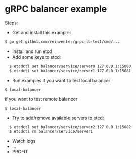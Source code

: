 # gRPC balancer example

Steps:
* Get and install this example:
```sh
$ go get github.com/reinventer/grpc-lb-test/cmd/...
```
* Install and run etcd
* Add some keys to etcd:
```sh
  $ etcdctl set balancer/service/server0 127.0.0.1:15080
  $ etcdctl set balancer/service/server1 127.0.0.1:15081
```
* Run examples
if you want to test local balancer
```
$ local-balancer
```
if you want to test remote balancer
```
$ local-balancer
```

* Try to add/remove available servers to etcd:
```sh
  $ etcdctl set balancer/service/server2 127.0.0.1:15082
  $ etcdctl rm balancer/service/server1
```
* Watch logs
* ...
* PROFIT
